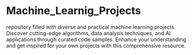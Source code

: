 # Machine_Learnig_Projects
repository filled with diverse and practical machine learning projects. Discover cutting-edge algorithms, data analysis techniques, and AI applications through curated code samples. Enhance your understanding and get inspired for your own projects with this comprehensive resource.
